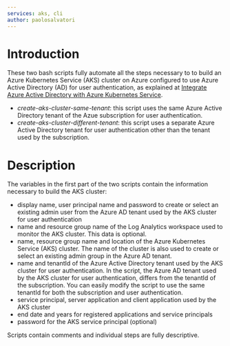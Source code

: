 ```yaml
---
services: aks, cli
author: paolosalvatori
---
```


# Introduction #
These two bash scripts fully automate all the steps necessary to to build an Azure Kubernetes Service (AKS) cluster on Azure configured to use Azure Active Directory (AD) for user authentication, as explained at [Integrate Azure Active Directory with Azure Kubernetes Service](https://docs.microsoft.com/en-us/azure/aks/aad-integration).

- *create-aks-cluster-same-tenant*: this script uses the same Azure Active Directory tenant of the Azue subscription for user authentication.
- *create-aks-cluster-different-tenant*: this script uses a separate Azure Active Directory tenant for user authentication other than the tenant used by the subscription.

# Description #
The variables in the first part of the two scripts contain the information necessary to build the AKS cluster:

- display name, user principal name and password to create or select an existing admin user from the Azure AD tenant used by the AKS cluster for user authentication
- name and resource group name of the Log Analytics workspace used to monitor the AKS cluster. This data is optional.
- name, resource group name and location of the Azure Kubernetes Service (AKS) cluster. The name of the cluster is also used to create or select an existing admin group in the Azure AD tenant.
- name and tenantId of the Azure Active Directory tenant used by the AKS cluster for user authentication. In the script, the Azure AD tenant used by the AKS cluster for user authentication, differs from the tenantId of the subscription. You can easily modify the script to use the same tenantId for both the subscription and user authentication.
- service principal, server application and client application used by the AKS cluster
- end date and years for registered applications and service principals
- password for the AKS service principal (optional)

Scripts contain comments and individual steps are fully descriptive.  